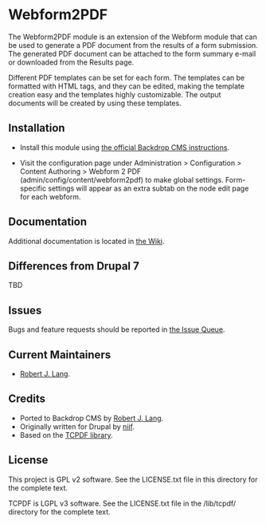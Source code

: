 Webform2PDF
======================

The Webform2PDF module is an extension of the Webform module that can be used to generate a PDF document from the results of a form submission. The generated PDF document can be attached to the form summary e-mail or downloaded from the Results page.

Different PDF templates can be set for each form. The templates can be formatted with HTML tags, and they can be edited, making the template creation easy and the templates highly customizable. The output documents will be created by using these templates.

Installation
------------

- Install this module using [the official Backdrop CMS instructions](  https://backdropcms.org/guide/modules).

- Visit the configuration page under Administration > Configuration > Content Authoring >
  Webform 2 PDF (admin/config/content/webform2pdf) to make global settings. Form-specific settings will appear as an extra subtab on the node edit page for each webform.

Documentation
-------------

Additional documentation is located in [the Wiki](https://github.com/backdrop-contrib/webform2pdf/wiki/Documentation).

Differences from Drupal 7
-------------------------

TBD

Issues
------

Bugs and feature requests should be reported in [the Issue Queue](https://github.com/backdrop-contrib/webform2pdf/issues).

Current Maintainers
-------------------

- [Robert J. Lang](https://github.com/bugfolder).

Credits
-------

- Ported to Backdrop CMS by [Robert J. Lang](https://github.com/bugfolder).
- Originally written for Drupal by [niif](https://www.drupal.org/u/niif).
- Based on the [TCPDF library](https://github.com/tecnickcom/TCPDF).

License
-------

This project is GPL v2 software.
See the LICENSE.txt file in this directory for the complete text.

TCPDF is LGPL v3 software.
See the LICENSE.txt file in the /lib/tcpdf/ directory for the complete text.
